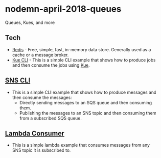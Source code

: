 # nodemn-april-2018-queues
Queues, Kues, and more

## Tech
- [Redis](https://redis.io/) - Free, simple, fast, in-memory data store. Generally used as a cache or a message broker.
- [Kue CLI](https://github.com/Olson3R/nodemn-april-2018-queues/tree/master/kue_cli) - This is a simple CLI example that shows how to produce jobs and then consume the jobs using [Kue](https://github.com/Automattic/kue).

## [SNS CLI](https://github.com/Olson3R/nodemn-april-2018-queues/tree/master/sns_cli)
- This is a simple CLI example that shows how to produce messages and then consume the messages:
  - Directly sending messages to an SQS queue and then consuming them.
  - Publishing the messages to an SNS topic and then consuming them from a subscribed SQS queue.
  
## [Lambda Consumer](https://github.com/Olson3R/nodemn-april-2018-queues/tree/master/lambda_consumer)
- This is a simple lambda example that consumes messages from any SNS topic it is subscribed to.
